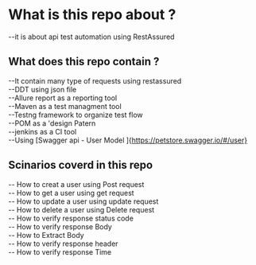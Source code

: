 # What is this repo about ?
 --it is about api test automation using RestAssured 
 ## What does this repo contain ?
 --It contain many type of requests using restassured  
 --DDT using json file  
 --Allure report as a reporting tool  
 --Maven as a test managment tool  
 --Testng framework to organize test flow  
 --POM as a 'design Patern   
 --jenkins as a CI tool  
 --Using [Swagger api - User Model ]{https://petstore.swagger.io/#/user}  

 ## Scinarios coverd in this repo 
 -- How to creat a user using Post request  
 -- How to get a user using get request  
 -- How to update a user using update request  
 -- How to delete a user using Delete request  
 -- How to verify response status code   
 -- How to verify response Body  
 -- How to Extract Body   
 -- How to verify response header  
 -- How to verify response Time 

 
 


